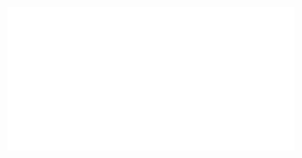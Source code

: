 ![Kaalos Logo](https://github.com/Ecsodikas/kaalos/blob/main/resources/assets/images/logo.png?raw=true)
